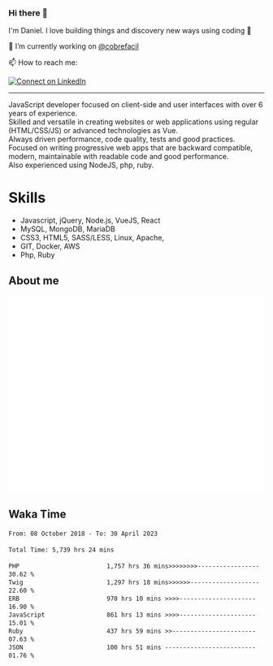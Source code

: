 ### Hi there 👋

I'm Daniel. I love building things and discovery new ways using coding :raised_hands: 

🔭 I’m currently working on [@cobrefacil](https://www.cobrefacil.com.br/)

📫 How to reach me:

[![Connect on LinkedIn](https://img.shields.io/badge/--linkedin?label=LinkedIn&logo=LinkedIn&style=social)](https://www.linkedin.com/in/daniel-cerverizzo/)

---

JavaScript developer focused on client-side and user interfaces with over 6 years of experience.  
Skilled and versatile in creating websites or web applications using regular (HTML/CSS/JS) or advanced technologies as Vue.  
Always driven performance, code quality, tests and good practices.  
 Focused on writing progressive web apps that are backward compatible, modern, maintainable with readable code and good performance.  
Also experienced using NodeJS, php, ruby. 


# Skills

 - Javascript, jQuery, Node.js, VueJS, React
 - MySQL, MongoDB, MariaDB    
 - CSS3, HTML5, SASS/LESS,  Linux, Apache,
 - GIT, Docker, AWS
 - Php, Ruby

## About me

![Metrics](/github-metrics.svg)

## Waka Time

<!--START_SECTION:waka-->

```text
From: 08 October 2018 - To: 30 April 2023

Total Time: 5,739 hrs 24 mins

PHP                        1,757 hrs 36 mins>>>>>>>>-----------------   30.62 %
Twig                       1,297 hrs 18 mins>>>>>>-------------------   22.60 %
ERB                        970 hrs 10 mins >>>>---------------------   16.90 %
JavaScript                 861 hrs 13 mins >>>>---------------------   15.01 %
Ruby                       437 hrs 59 mins >>-----------------------   07.63 %
JSON                       100 hrs 51 mins -------------------------   01.76 %
```

<!--END_SECTION:waka-->

